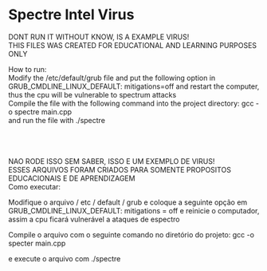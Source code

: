# Spectre Intel Virus
DONT RUN IT WITHOUT KNOW, IS A EXAMPLE VIRUS!
<BR/>
THIS FILES WAS CREATED FOR EDUCATIONAL AND LEARNING PURPOSES ONLY

How to run:
<br/>
Modify the /etc/default/grub file and put the following option in GRUB_CMDLINE_LINUX_DEFAULT: mitigations=off and restart the computer, thus the cpu will be vulnerable to spectrum attacks
<br/>
Compile the file with the following command into the project directory: gcc -o spectre main.cpp
<br/>
and run the file with ./spectre

<br/>
<br/>
<br/>
NAO RODE ISSO SEM SABER, ISSO E UM EXEMPLO DE VIRUS!
<BR/>
ESSES ARQUIVOS FORAM CRIADOS PARA SOMENTE PROPOSITOS EDUCACIONAIS E DE APRENDIZAGEM

<br/>
Como executar:


Modifique o arquivo / etc / default / grub e coloque a seguinte opção em GRUB_CMDLINE_LINUX_DEFAULT: mitigations = off e reinicie o computador, assim a cpu ficará vulnerável a ataques de espectro


Compile o arquivo com o seguinte comando no diretório do projeto: gcc -o specter main.cpp


e execute o arquivo com ./spectre

